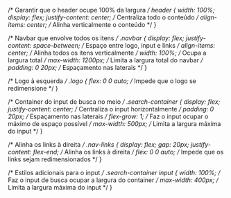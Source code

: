 /* Garantir que o header ocupe 100% da largura */
header {
  width: 100%;
  display: flex;
  justify-content: center;  /* Centraliza todo o conteúdo */
  align-items: center;  /* Alinha verticalmente o conteúdo */
}

/* Navbar que envolve todos os itens */
.navbar {
  display: flex;
  justify-content: space-between; /* Espaço entre logo, input e links */
  align-items: center;  /* Alinha todos os itens verticalmente */
  width: 100%;  /* Ocupa a largura total */
  max-width: 1200px;  /* Limita a largura total do navbar */
  padding: 0 20px;  /* Espaçamento nas laterais */
}

/* Logo à esquerda */
.logo {
  flex: 0 0 auto;  /* Impede que o logo se redimensione */
}

/* Container do input de busca no meio */
.search-container {
  display: flex;
  justify-content: center;  /* Centraliza o input horizontalmente */
  padding: 0 20px;  /* Espaçamento nas laterais */
  flex-grow: 1;  /* Faz o input ocupar o máximo de espaço possível */
  max-width: 500px;  /* Limita a largura máxima do input */
}

/* Alinha os links à direita */
.nav-links {
  display: flex;
  gap: 20px;
  justify-content: flex-end; /* Alinha os links à direita */
  flex: 0 0 auto;  /* Impede que os links sejam redimensionados */
}

/* Estilos adicionais para o input */
.search-container input {
  width: 100%;  /* Faz o input de busca ocupar a largura do container */
  max-width: 400px;  /* Limita a largura máxima do input */
}
